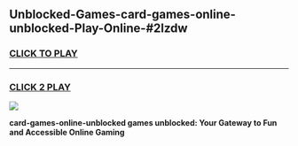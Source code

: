 
## Unblocked-Games-card-games-online-unblocked-Play-Online-#2lzdw
<h3>
<a href="https://premium.freeplayer.one?title=card-games-online-unblocked&ref=27F">CLICK TO PLAY</a></h3>
<hr>

<h3>
<a href="https://premium.freeplayer.one?title=card-games-online-unblocked&ref=27F">CLICK 2 PLAY</a>
  
</h3>

<a href="https://premium.freeplayer.one?title=card-games-online-unblocked&ref=27F"><img src="https://clearcache.store/games.png"></a>


**card-games-online-unblocked games unblocked: Your Gateway to Fun and Accessible Online Gaming**
